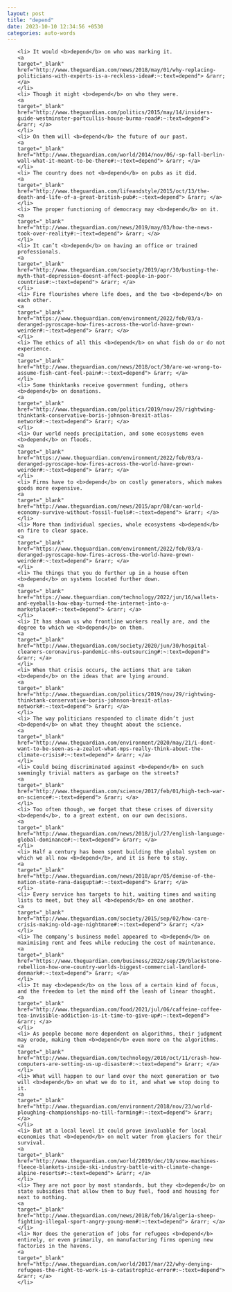 ```yaml
---
layout: post
title: "depend"
date: 2023-10-10 12:34:56 +0530
categories: auto-words
---
```

<ol>

    <li> It would <b>depend</b> on who was marking it.
    <a 
    target="_blank" 
    href="http://www.theguardian.com/news/2018/may/01/why-replacing-politicians-with-experts-is-a-reckless-idea#:~:text=depend"> &rarr; </a>
    </li>
    <li> Though it might <b>depend</b> on who they were.
    <a 
    target="_blank" 
    href="http://www.theguardian.com/politics/2015/may/14/insiders-guide-westminster-portcullis-house-burma-road#:~:text=depend"> &rarr; </a>
    </li>
    <li> On them will <b>depend</b> the future of our past.
    <a 
    target="_blank" 
    href="http://www.theguardian.com/world/2014/nov/06/-sp-fall-berlin-wall-what-it-meant-to-be-there#:~:text=depend"> &rarr; </a>
    </li>
    <li> The country does not <b>depend</b> on pubs as it did.
    <a 
    target="_blank" 
    href="http://www.theguardian.com/lifeandstyle/2015/oct/13/the-death-and-life-of-a-great-british-pub#:~:text=depend"> &rarr; </a>
    </li>
    <li> The proper functioning of democracy may <b>depend</b> on it.
    <a 
    target="_blank" 
    href="http://www.theguardian.com/news/2019/may/03/how-the-news-took-over-reality#:~:text=depend"> &rarr; </a>
    </li>
    <li> It can’t <b>depend</b> on having an office or trained professionals.
    <a 
    target="_blank" 
    href="http://www.theguardian.com/society/2019/apr/30/busting-the-myth-that-depression-doesnt-affect-people-in-poor-countries#:~:text=depend"> &rarr; </a>
    </li>
    <li> Fire flourishes where life does, and the two <b>depend</b> on each other.
    <a 
    target="_blank" 
    href="https://www.theguardian.com/environment/2022/feb/03/a-deranged-pyroscape-how-fires-across-the-world-have-grown-weirder#:~:text=depend"> &rarr; </a>
    </li>
    <li> The ethics of all this <b>depend</b> on what fish do or do not experience.
    <a 
    target="_blank" 
    href="http://www.theguardian.com/news/2018/oct/30/are-we-wrong-to-assume-fish-cant-feel-pain#:~:text=depend"> &rarr; </a>
    </li>
    <li> Some thinktanks receive government funding, others <b>depend</b> on donations.
    <a 
    target="_blank" 
    href="http://www.theguardian.com/politics/2019/nov/29/rightwing-thinktank-conservative-boris-johnson-brexit-atlas-network#:~:text=depend"> &rarr; </a>
    </li>
    <li> Our world needs precipitation, and some ecosystems even <b>depend</b> on floods.
    <a 
    target="_blank" 
    href="https://www.theguardian.com/environment/2022/feb/03/a-deranged-pyroscape-how-fires-across-the-world-have-grown-weirder#:~:text=depend"> &rarr; </a>
    </li>
    <li> Firms have to <b>depend</b> on costly generators, which makes goods more expensive.
    <a 
    target="_blank" 
    href="http://www.theguardian.com/news/2015/apr/08/can-world-economy-survive-without-fossil-fuels#:~:text=depend"> &rarr; </a>
    </li>
    <li> More than individual species, whole ecosystems <b>depend</b> on fire to clear space.
    <a 
    target="_blank" 
    href="https://www.theguardian.com/environment/2022/feb/03/a-deranged-pyroscape-how-fires-across-the-world-have-grown-weirder#:~:text=depend"> &rarr; </a>
    </li>
    <li> The things that you do further up in a house often <b>depend</b> on systems located further down.
    <a 
    target="_blank" 
    href="https://www.theguardian.com/technology/2022/jun/16/wallets-and-eyeballs-how-ebay-turned-the-internet-into-a-marketplace#:~:text=depend"> &rarr; </a>
    </li>
    <li> It has shown us who frontline workers really are, and the degree to which we <b>depend</b> on them.
    <a 
    target="_blank" 
    href="http://www.theguardian.com/society/2020/jun/30/hospital-cleaners-coronavirus-pandemic-nhs-outsourcing#:~:text=depend"> &rarr; </a>
    </li>
    <li> When that crisis occurs, the actions that are taken <b>depend</b> on the ideas that are lying around.
    <a 
    target="_blank" 
    href="http://www.theguardian.com/politics/2019/nov/29/rightwing-thinktank-conservative-boris-johnson-brexit-atlas-network#:~:text=depend"> &rarr; </a>
    </li>
    <li> The way politicians responded to climate didn’t just <b>depend</b> on what they thought about the science.
    <a 
    target="_blank" 
    href="http://www.theguardian.com/environment/2020/may/21/i-dont-want-to-be-seen-as-a-zealot-what-mps-really-think-about-the-climate-crisis#:~:text=depend"> &rarr; </a>
    </li>
    <li> Could being discriminated against <b>depend</b> on such seemingly trivial matters as garbage on the streets?
    <a 
    target="_blank" 
    href="http://www.theguardian.com/science/2017/feb/01/high-tech-war-on-science#:~:text=depend"> &rarr; </a>
    </li>
    <li> Too often though, we forget that these crises of diversity <b>depend</b>, to a great extent, on our own decisions.
    <a 
    target="_blank" 
    href="http://www.theguardian.com/news/2018/jul/27/english-language-global-dominance#:~:text=depend"> &rarr; </a>
    </li>
    <li> Half a century has been spent building the global system on which we all now <b>depend</b>, and it is here to stay.
    <a 
    target="_blank" 
    href="http://www.theguardian.com/news/2018/apr/05/demise-of-the-nation-state-rana-dasgupta#:~:text=depend"> &rarr; </a>
    </li>
    <li> Every service has targets to hit, waiting times and waiting lists to meet, but they all <b>depend</b> on one another.
    <a 
    target="_blank" 
    href="http://www.theguardian.com/society/2015/sep/02/how-care-crisis-making-old-age-nightmare#:~:text=depend"> &rarr; </a>
    </li>
    <li> The company’s business model appeared to <b>depend</b> on maximising rent and fees while reducing the cost of maintenance.
    <a 
    target="_blank" 
    href="https://www.theguardian.com/business/2022/sep/29/blackstone-rebellion-how-one-country-worlds-biggest-commercial-landlord-denmark#:~:text=depend"> &rarr; </a>
    </li>
    <li> It may <b>depend</b> on the loss of a certain kind of focus, and the freedom to let the mind off the leash of linear thought.
    <a 
    target="_blank" 
    href="http://www.theguardian.com/food/2021/jul/06/caffeine-coffee-tea-invisible-addiction-is-it-time-to-give-up#:~:text=depend"> &rarr; </a>
    </li>
    <li> As people become more dependent on algorithms, their judgment may erode, making them <b>depend</b> even more on the algorithms.
    <a 
    target="_blank" 
    href="http://www.theguardian.com/technology/2016/oct/11/crash-how-computers-are-setting-us-up-disaster#:~:text=depend"> &rarr; </a>
    </li>
    <li> What will happen to our land over the next generation or two will <b>depend</b> on what we do to it, and what we stop doing to it.
    <a 
    target="_blank" 
    href="http://www.theguardian.com/environment/2018/nov/23/world-ploughing-championships-no-till-farming#:~:text=depend"> &rarr; </a>
    </li>
    <li> But at a local level it could prove invaluable for local economies that <b>depend</b> on melt water from glaciers for their survival.
    <a 
    target="_blank" 
    href="http://www.theguardian.com/world/2019/dec/19/snow-machines-fleece-blankets-inside-ski-industry-battle-with-climate-change-alpine-resorts#:~:text=depend"> &rarr; </a>
    </li>
    <li> They are not poor by most standards, but they <b>depend</b> on state subsidies that allow them to buy fuel, food and housing for next to nothing.
    <a 
    target="_blank" 
    href="http://www.theguardian.com/news/2018/feb/16/algeria-sheep-fighting-illegal-sport-angry-young-men#:~:text=depend"> &rarr; </a>
    </li>
    <li> Nor does the generation of jobs for refugees <b>depend</b> entirely, or even primarily, on manufacturing firms opening new factories in the havens.
    <a 
    target="_blank" 
    href="http://www.theguardian.com/world/2017/mar/22/why-denying-refugees-the-right-to-work-is-a-catastrophic-error#:~:text=depend"> &rarr; </a>
    </li>